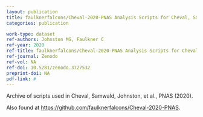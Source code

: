 ```yaml
---
layout: publication
title: faulknerfalcons/Cheval-2020-PNAS Analysis Scripts for Cheval, Samwald, Johnston, et al., 2020, PNAS
categories: publication

work-type: dataset
ref-authors: Johnston MG, Faulkner C
ref-year: 2020
ref-title: faulknerfalcons/Cheval-2020-PNAS Analysis Scripts for Cheval, Samwald, Johnston, et al., 2020, PNAS
ref-journal: Zenodo
ref-vol: NA
ref-doi: 10.5281/zenodo.3727532
preprint-doi: NA
pdf-link: #
---
```

Archive of scripts used in Cheval, Samwald, Johnston, et al., PNAS (2020).

Also found at https://github.com/faulknerfalcons/Cheval-2020-PNAS.
